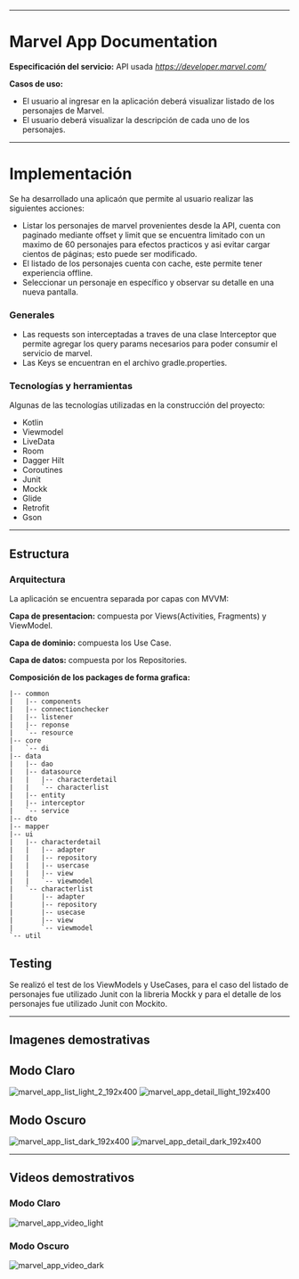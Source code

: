 
* * *

# Marvel App Documentation

**Especificación del servicio:** API usada *https://developer.marvel.com/*

**Casos de uso:** 
* El usuario al ingresar en la aplicación deberá visualizar listado de los personajes de Marvel.
* El usuario deberá visualizar la descripción de cada uno de los personajes.

* * *

# Implementación
Se ha desarrollado una aplicaón que permite al usuario realizar las siguientes acciones:
* Listar los personajes de marvel provenientes desde la API, cuenta con paginado mediante offset y limit que se encuentra limitado con un maximo de 60 personajes para efectos practicos y asi evitar cargar cientos de páginas; esto puede ser modificado.
* El listado de los personajes cuenta con cache, este permite tener experiencia offline.
* Seleccionar un personaje en específico y observar su detalle en una nueva pantalla.

### Generales
* Las requests son interceptadas a traves de una clase Interceptor que permite agregar los query params necesarios para poder consumir el servicio de marvel.
* Las Keys se encuentran en el archivo gradle.properties.

### Tecnologías y herramientas
Algunas de las tecnologías utilizadas en la construcción del proyecto:
* Kotlin
* Viewmodel
* LiveData
* Room
* Dagger Hilt
* Coroutines
* Junit
* Mockk
* Glide
* Retrofit
* Gson

* * *
## Estructura

### Arquitectura
La aplicación se encuentra separada por capas con MVVM:

**Capa de presentacion:** compuesta por Views(Activities, Fragments) y ViewModel.

**Capa de dominio:** compuesta los Use Case.

**Capa de datos:** compuesta por los Repositories.

**Composición de los packages de forma grafica:**
````
|-- common
|   |-- components
|   |-- connectionchecker
|   |-- listener
|   |-- reponse
|   `-- resource
|-- core
|   `-- di
|-- data
|   |-- dao
|   |-- datasource
|   |   |-- characterdetail
|   |   `-- characterlist
|   |-- entity
|   |-- interceptor
|   `-- service
|-- dto
|-- mapper
|-- ui
|   |-- characterdetail
|   |   |-- adapter
|   |   |-- repository
|   |   |-- usercase
|   |   |-- view
|   |   `-- viewmodel
|   `-- characterlist
|       |-- adapter
|       |-- repository
|       |-- usecase
|       |-- view
|       `-- viewmodel
`-- util

````

## Testing
Se realizó el test de los ViewModels y UseCases, para el caso del listado de personajes fue utilizado Junit con la libreria Mockk y para el detalle de los personajes fue utilizado Junit con Mockito.
* * *
## Imagenes demostrativas

## Modo Claro
![marvel_app_list_light_2_192x400](https://user-images.githubusercontent.com/7023198/138609108-d1fdf1a6-60f5-43e2-be6c-d356d82322aa.jpeg)
![marvel_app_detail_llight_192x400](https://user-images.githubusercontent.com/7023198/138609124-a5fb5215-ab33-43fa-8fe5-3476d9e5d007.jpeg)

## Modo Oscuro
![marvel_app_list_dark_192x400](https://user-images.githubusercontent.com/7023198/138609149-83c83dad-cd2d-451a-a6a3-c6080fcb4b9f.jpeg)
![marvel_app_detail_dark_192x400](https://user-images.githubusercontent.com/7023198/138609168-1c2ca180-a601-43d2-8111-360457361da4.jpeg)

* * *
## Videos demostrativos

### Modo Claro
![marvel_app_video_light](https://user-images.githubusercontent.com/7023198/138609451-54bd165a-4045-47b6-9192-1f3e90e571f3.gif)


### Modo Oscuro
![marvel_app_video_dark](https://user-images.githubusercontent.com/7023198/138609354-f073220f-c091-45a2-8aac-078d18695b72.gif)


